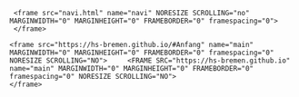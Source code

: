 <html>

<FRAMESET COLS="198,1*" BORDER="1" FRAMEBORDER="1" framespacing="0">

   <FRAMESET ROWS="87,1*,20" BORDER="1" FRAMEBORDER="1" framespacing="0">
     <frame src="leer.html" name="leer" MARGINHEIGHT="0" MARGINWIDTH="0" NORESIZE SCROLLING="NO">
     </frame>

     <frame src="navi.html" name="navi" NORESIZE SCROLLING="no" MARGINWIDTH="0" MARGINHEIGHT="0" FRAMEBORDER="0" framespacing="0">
     </frame>
   </FRAMESET>


  <FRAMESET ROWS="87,1*,20" BORDER="1" FRAMEBORDER="1" FRAMESPACING="0">
    <frame src="leer.html" name="titel" MARGINHEIGHT="0" MARGINWIDTH="0" NORESIZE SCROLLING="NO">
    </frame>

    <frame src="https://hs-bremen.github.io/#Anfang" name="main" MARGINWIDTH="0" MARGINHEIGHT="0" FRAMEBORDER="0" framespacing="0" NORESIZE SCROLLING="NO">     <FRAME SRC="https://hs-bremen.github.io" name="main" MARGINWIDTH="0" MARGINHEIGHT="0" FRAMEBORDER="0" framespacing="0" NORESIZE SCROLLING="NO">
    </frame>
  </FRAMESET>

</FRAMESET>
</html>
